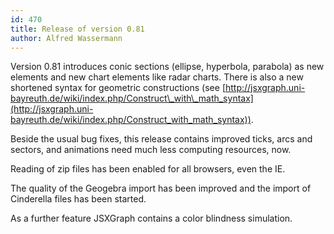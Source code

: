 ```yaml
---
id: 470
title: Release of version 0.81
author: Alfred Wassermann
---
```

Version 0.81 introduces conic sections (ellipse, hyperbola, parabola) as new elements and new chart elements like radar charts. There is also a new shortened syntax for geometric constructions (see [http://jsxgraph.uni-bayreuth.de/wiki/index.php/Construct\_with\_math_syntax](http://jsxgraph.uni-bayreuth.de/wiki/index.php/Construct_with_math_syntax)).
  
Beside the usual bug fixes, this release contains improved ticks, arcs and sectors, and animations need much less computing resources, now.
  
Reading of zip files has been enabled for all browsers, even the IE.
  
The quality of the Geogebra import has been improved and the import of Cinderella files has been started.
  
As a further feature JSXGraph contains a color blindness simulation.
